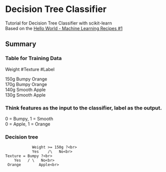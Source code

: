 # Decision Tree Classifier

Tutorial for Decision Tree Classifier with scikit-learn<br>
Based on the [Hello World - Machine Learning Recipes #1](https://www.youtube.com/watch?v=cKxRvEZd3Mw)

## Summary<br>

### Table for Training Data<br>
Weight  #Texture    #Label<br>

150g    Bumpy       Orange<br>
170g    Bumpy       Orange<br>
140g    Smooth      Apple<br>
130g    Smooth      Apple<br>

### Think features as the input to the classifier, label as the output.<br>
0 = Bumpy, 1 = Smooth<br>
0 = Apple, 1 = Orange<br>

### Decision tree<br>
                Weight >= 150g ?<br>
                Yes    /\   No<br>
    Texture = Bumpy ?<br>
        Yes   / \   No<br>
     Orange        Apple<br>
